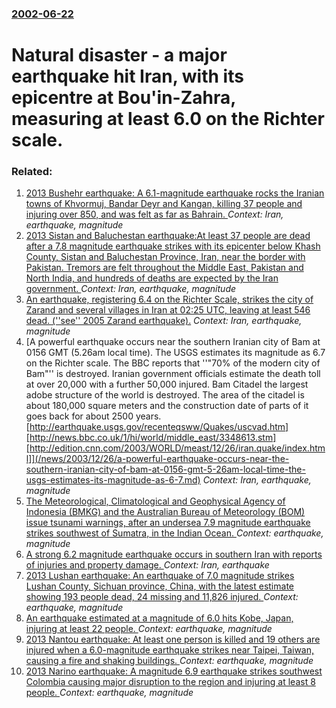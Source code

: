 ### [2002-06-22](/news/2002/06/22/index.md)

#  Natural disaster - a major earthquake hit Iran, with its epicentre at Bou'in-Zahra, measuring at least 6.0 on the Richter scale.




### Related:

1. [2013 Bushehr earthquake: A 6.1-magnitude earthquake rocks the Iranian towns of Khvormuj, Bandar Deyr and Kangan, killing 37 people and injuring over 850, and was felt as far as Bahrain. ](/news/2013/04/9/2013-bushehr-earthquake-a-6-1amagnitude-earthquake-rocks-the-iranian-towns-of-khvormuj-bandar-deyr-and-kangan-killing-37-people-and-inj.md) _Context: Iran, earthquake, magnitude_
2. [2013 Sistan and Baluchestan earthquake:At least 37 people are dead after a 7.8 magnitude earthquake strikes with its epicenter below Khash County, Sistan and Baluchestan Province, Iran, near the border with Pakistan. Tremors are felt throughout the Middle East, Pakistan and North India, and hundreds of deaths are expected by the Iran government. ](/news/2013/04/16/2013-sistan-and-baluchestan-earthquake-pat-least-37-people-are-dead-after-a-7-8-magnitude-earthquake-strikes-with-its-epicenter-below-khash.md) _Context: Iran, earthquake, magnitude_
3. [ An earthquake, registering 6.4 on the Richter Scale, strikes the city of Zarand and several villages in Iran at 02:25 UTC, leaving at least 546 dead. (''see'' 2005 Zarand earthquake).](/news/2005/02/22/an-earthquake-registering-6-4-on-the-richter-scale-strikes-the-city-of-zarand-and-several-villages-in-iran-at-02-25-utc-leaving-at-least.md) _Context: Iran, earthquake, magnitude_
4. [A powerful earthquake occurs near the southern Iranian city of Bam at 0156 GMT (5.26am local time). The USGS estimates its magnitude as 6.7 on the Richter scale. The BBC reports that ''"70% of the modern city of Bam"'' is destroyed. Iranian government officials estimate the death toll at over 20,000 with a further 50,000 injured. Bam Citadel the largest adobe structure of the world is destroyed. The area of the citadel is about 180,000 square meters and the construction date of parts of it goes back for about 2500 years. [http://earthquake.usgs.gov/recenteqsww/Quakes/uscvad.htm][http://news.bbc.co.uk/1/hi/world/middle_east/3348613.stm][http://edition.cnn.com/2003/WORLD/meast/12/26/iran.quake/index.html]](/news/2003/12/26/a-powerful-earthquake-occurs-near-the-southern-iranian-city-of-bam-at-0156-gmt-5-26am-local-time-the-usgs-estimates-its-magnitude-as-6-7.md) _Context: Iran, earthquake, magnitude_
5. [The Meteorological, Climatological and Geophysical Agency of Indonesia (BMKG) and the Australian Bureau of Meteorology (BOM) issue tsunami warnings, after an undersea 7.9 magnitude earthquake strikes southwest of Sumatra, in the Indian Ocean. ](/news/2016/03/2/the-meteorological-climatological-and-geophysical-agency-of-indonesia-bmkg-and-the-australian-bureau-of-meteorology-bom-issue-tsunami-w.md) _Context: earthquake, magnitude_
6. [A strong 6.2 magnitude earthquake occurs in southern Iran with reports of injuries and property damage. ](/news/2013/05/11/a-strong-6-2-magnitude-earthquake-occurs-in-southern-iran-with-reports-of-injuries-and-property-damage.md) _Context: Iran, earthquake_
7. [2013 Lushan earthquake: An earthquake of 7.0 magnitude strikes Lushan County, Sichuan province, China, with the latest estimate showing 193 people dead, 24 missing and 11,826 injured. ](/news/2013/04/20/2013-lushan-earthquake-an-earthquake-of-7-0-magnitude-strikes-lushan-county-sichuan-province-china-with-the-latest-estimate-showing-193.md) _Context: earthquake, magnitude_
8. [An earthquake estimated at a magnitude of 6.0 hits Kobe, Japan, injuring at least 22 people. ](/news/2013/04/13/an-earthquake-estimated-at-a-magnitude-of-6-0-hits-kobe-japan-injuring-at-least-22-people.md) _Context: earthquake, magnitude_
9. [2013 Nantou earthquake: At least one person is killed and 19 others are injured when a 6.0-magnitude earthquake strikes near Taipei, Taiwan, causing a fire and shaking buildings. ](/news/2013/03/27/2013-nantou-earthquake-at-least-one-person-is-killed-and-19-others-are-injured-when-a-6-0-magnitude-earthquake-strikes-near-taipei-taiwan.md) _Context: earthquake, magnitude_
10. [2013 Narino earthquake: A magnitude 6.9 earthquake strikes southwest Colombia causing major disruption to the region and injuring at least 8 people. ](/news/2013/02/9/2013-naria-o-earthquake-a-magnitude-6-9-earthquake-strikes-southwest-colombia-causing-major-disruption-to-the-region-and-injuring-at-least.md) _Context: earthquake, magnitude_
